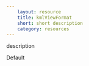 ```yaml
---
    layout: resource
    title: kmlViewFormat
    short: short description
    category: resources
---
```


description

Default

